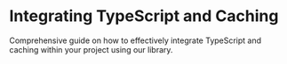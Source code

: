 # Integrating TypeScript and Caching
Comprehensive guide on how to effectively integrate TypeScript and caching within your project using our library.
